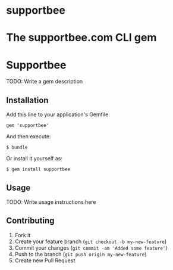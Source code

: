 supportbee
==========

The supportbee.com CLI gem
=======
# Supportbee

TODO: Write a gem description

## Installation

Add this line to your application's Gemfile:

    gem 'supportbee'

And then execute:

    $ bundle

Or install it yourself as:

    $ gem install supportbee

## Usage

TODO: Write usage instructions here

## Contributing

1. Fork it
2. Create your feature branch (`git checkout -b my-new-feature`)
3. Commit your changes (`git commit -am 'Added some feature'`)
4. Push to the branch (`git push origin my-new-feature`)
5. Create new Pull Request
